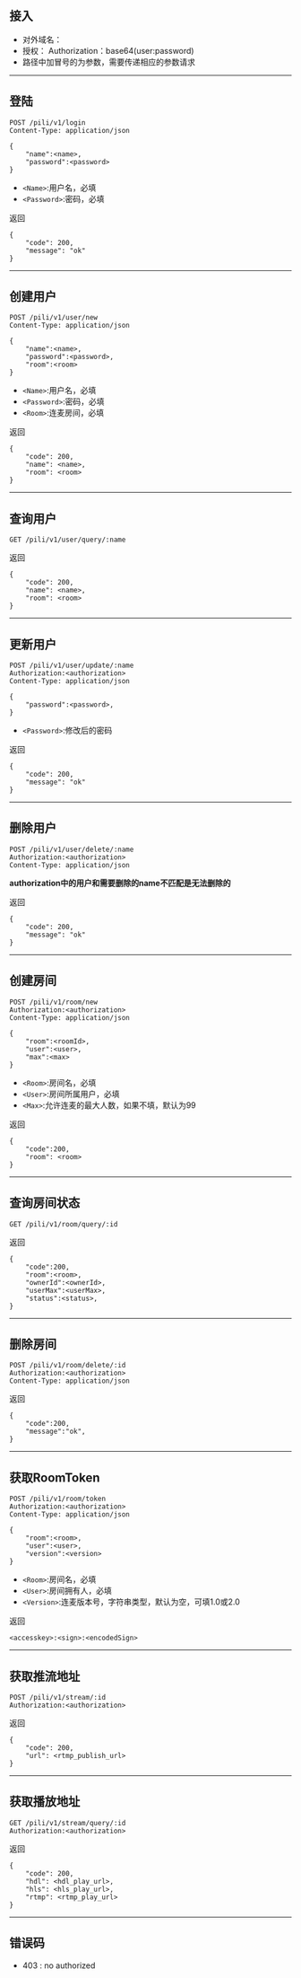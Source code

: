 ## 接入
* 对外域名：
* 授权：
Authorization：base64(user:password)
* 路径中加冒号的为参数，需要传递相应的参数请求

***

## 登陆
```
POST /pili/v1/login
Content-Type: application/json

{
	"name":<name>,
	"password":<password>
}
```
* `<Name>`:用户名，必填
* `<Password>`:密码，必填

返回

```
{
    "code": 200,
    "message": "ok"
}
```

***

## 创建用户
```
POST /pili/v1/user/new
Content-Type: application/json

{
	"name":<name>,
	"password":<password>,
	"room":<room>
}
```
* `<Name>`:用户名，必填
* `<Password>`:密码，必填
* `<Room>`:连麦房间，必填

返回

```
{
    "code": 200,
    "name": <name>,
    "room": <room>
}
```

***

## 查询用户
```
GET /pili/v1/user/query/:name

```

返回

```
{
    "code": 200,
    "name": <name>,
    "room": <room>
}
```

***

## 更新用户
```
POST /pili/v1/user/update/:name
Authorization:<authorization>
Content-Type: application/json

{
	"password":<password>,
}

```
* `<Password>`:修改后的密码

返回

```
{
    "code": 200,
    "message": "ok"
}
```

***

## 删除用户
```
POST /pili/v1/user/delete/:name
Authorization:<authorization>
Content-Type: application/json

```
**authorization中的用户和需要删除的name不匹配是无法删除的**

返回

```
{
    "code": 200,
    "message": "ok"
}
```

***

## 创建房间
```
POST /pili/v1/room/new
Authorization:<authorization>
Content-Type: application/json

{
	"room":<roomId>,
	"user":<user>,
	"max":<max>
}
```
* `<Room>`:房间名，必填
* `<User>`:房间所属用户，必填
* `<Max>`:允许连麦的最大人数，如果不填，默认为99

返回

```
{
	"code":200,
    "room": <room>
}
```

***

## 查询房间状态
```
GET /pili/v1/room/query/:id

```
返回

```
{
	"code":200,
	"room":<room>,
	"ownerId":<ownerId>,
	"userMax":<userMax>,
	"status":<status>,
}
```

***

## 删除房间
```
POST /pili/v1/room/delete/:id
Authorization:<authorization>
Content-Type: application/json

```
 返回

```
{
	"code":200,
	"message":"ok",
}
```

***

## 获取RoomToken
```
POST /pili/v1/room/token
Authorization:<authorization>
Content-Type: application/json

{
	"room":<room>,
	"user":<user>,
	"version":<version>
}
```
* `<Room>`:房间名，必填
* `<User>`:房间拥有人，必填
* `<Version>`:连麦版本号，字符串类型，默认为空，可填1.0或2.0

返回

```
<accesskey>:<sign>:<encodedSign>
```

***

## 获取推流地址
```
POST /pili/v1/stream/:id
Authorization:<authorization>

```

返回

```
{
    "code": 200,
    "url": <rtmp_publish_url>
}
```

***

## 获取播放地址
```
GET /pili/v1/stream/query/:id
Authorization:<authorization>

```
返回

```
{
    "code": 200,
    "hdl": <hdl_play_url>,
    "hls": <hls_play_url>,
    "rtmp": <rtmp_play_url>
}
```

***

## 错误码
* 403 : no authorized



